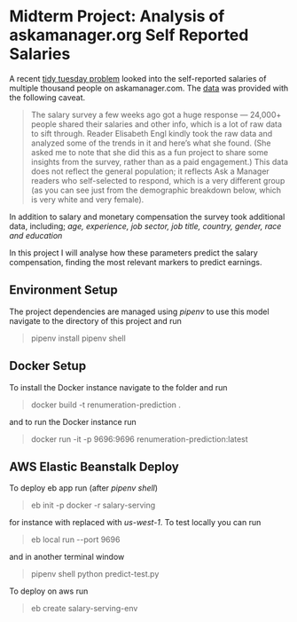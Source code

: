 # Midterm Project: Analysis of askamanager.org Self Reported Salaries

A recent [tidy tuesday problem](https://github.com/rfordatascience/tidytuesday/tree/master/data/2021/2021-05-18) looked into the self-reported salaries of multiple thousand people on askamanager.com. The [data](https://www.askamanager.org/2021/04/how-much-money-do-you-make-4.html) was provided with the following caveat.

> The salary survey a few weeks ago got a huge response — 24,000+ people shared their salaries and other info, which is a lot of raw data to sift through. Reader Elisabeth Engl kindly took the raw data and analyzed some of the trends in it and here’s what she found. (She asked me to note that she did this as a fun project to share some insights from the survey, rather than as a paid engagement.)
> This data does not reflect the general population; it reflects Ask a Manager readers who self-selected to respond, which is a very different group (as you can see just from the demographic breakdown below, which is very white and very female).


In addition to salary and monetary compensation the survey took additional data, including; *age, experience, job sector, job title, country, gender, race and education*

In this project I will analyse how these parameters predict the salary compensation, finding the most relevant markers to predict earnings.

## Environment Setup 
The project dependencies are managed using *pipenv* to use this model navigate to the directory of this project and run

>pipenv install
>pipenv shell

## Docker Setup

To install the Docker instance navigate to the folder and run 

>docker build -t renumeration-prediction .

and to run the Docker instance run

>docker run -it -p 9696:9696 renumeration-prediction:latest

## AWS Elastic Beanstalk Deploy

To deploy eb app run (after *pipenv shell*)

>eb init -p docker -r <region> salary-serving 

for instance with *<region>* replaced with *us-west-1*. To test locally you can run 
    
>eb local run --port 9696
    
and in another terminal window
    
>pipenv shell
>python predict-test.py
    
To deploy on aws run
    
>eb create salary-serving-env